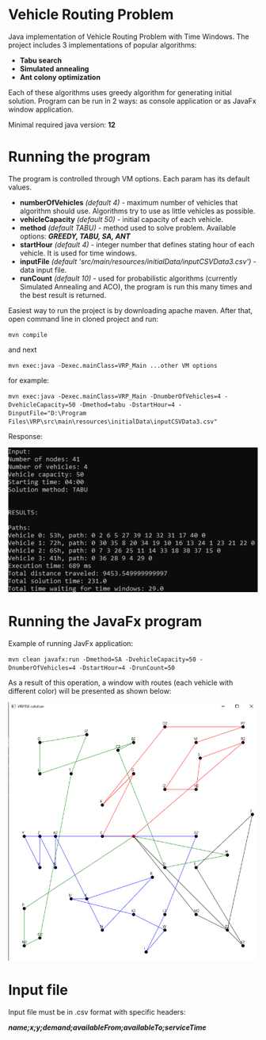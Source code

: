 # Vehicle Routing Problem

Java implementation of Vehicle Routing Problem with Time Windows.
The project includes 3 implementations of popular algorithms:
* **Tabu search**
* **Simulated annealing**
* **Ant colony optimization**

Each of these algorithms uses greedy algorithm for generating initial solution.
Program can be run in 2 ways: as console application or as JavaFx window application.

Minimal required java version: **12**

# Running the program

The program is controlled through VM options. Each param has its default values.

* **numberOfVehicles** _(default 4)_ - maximum number of vehicles that algorithm should use.
Algorithms try to use as little vehicles as possible.
* **vehicleCapacity** _(default 50)_ - initial capacity of each vehicle.
* **method** _(default TABU)_ - method used to solve problem.
Available options: **_GREEDY, TABU, SA, ANT_**
* **startHour** _(default 4)_ - integer number that defines stating hour of each vehicle.
It is used for time windows.
* **inputFile** _(default 'src/main/resources/initialData/inputCSVData3.csv')_ - data input file.
* **runCount** _(default 10)_ - used for probabilistic algorithms (currently Simulated Annealing and ACO),
the program is run this many times and the best result is returned.


Easiest way to run the project is by downloading apache maven. After that, open command line in cloned project and run:

`mvn compile`

and next

`mvn exec:java -Dexec.mainClass=VRP_Main ...other VM options`

for example:

`mvn exec:java -Dexec.mainClass=VRP_Main -DnumberOfVehicles=4 -DvehicleCapacity=50 -Dmethod=tabu -DstartHour=4
-DinputFile="D:\Program Files\VRP\src\main\resources\initialData\inputCSVData3.csv"`

Response:


![Command line result](readmeImages/result.png)

# Running the JavaFx program

Example of running JavFx application:

`mvn clean javafx:run -Dmethod=SA -DvehicleCapacity=50 -DnumberOfVehicles=4 -DstartHour=4 -DrunCount=50`

As a result of this operation, a window with routes (each vehicle with different color) will be presented as shown below:

![JavaFX result](readmeImages/result_fx.png)

# Input file

Input file must be in .csv format with specific headers:

**_name;x;y;demand;availableFrom;availableTo;serviceTime_**

